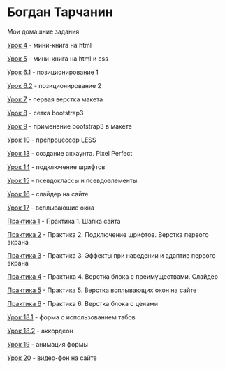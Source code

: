 # Богдан Тарчанин
Мои домашние задания

[Урок 4](https://bohdantarchanin.github.io/lesson_4/ "Мои домашки") - мини-книга на html

[Урок 5](https://bohdantarchanin.github.io/lesson_5/ "Мои домашки") - мини-книга на html и css 

[Урок 6.1](https://bohdantarchanin.github.io/lesson_6.1/ "Мои домашки") - позиционирование 1

[Урок 6.2](https://bohdantarchanin.github.io/lesson_6.2/ "Мои домашки") - позиционирование 2

[Урок 7](https://bohdantarchanin.github.io/lesson_7/ "Мои домашки") - первая верстка макета

[Урок 8](https://bohdantarchanin.github.io/lesson_8/ "Мои домашки") - сетка bootstrap3

[Урок 9](https://bohdantarchanin.github.io/lesson_9/ "Мои домашки") - применение bootstrap3 в макете

[Урок 10](https://bohdantarchanin.github.io/lesson_10/ "Мои домашки")  - препроцессор LESS

[Урок 13](https://bohdantarchanin.github.io/lesson_13/ "Мои домашки")  - создание аккаунта. Pixel Perfect

[Урок 14](https://bohdantarchanin.github.io/lesson_14/ "Мои домашки")  - подключение шрифтов

[Урок 15](https://bohdantarchanin.github.io/lesson_15/ "Мои домашки")  - псевдоклассы и псевдоэлементы

[Урок 16](https://bohdantarchanin.github.io/lesson_16/ "Мои домашки")  - слайдер на сайте

[Урок 17](https://bohdantarchanin.github.io/lesson_17/ "Мои домашки")  - всплывающие окна

[Практика 1](https://bohdantarchanin.github.io/Practice%20_1/ "Мои домашки")  - Практика 1. Шапка сайта

[Практика 2](https://bohdantarchanin.github.io/Practise_2/ "Мои домашки")  - Практика 2. Подключение шрифтов. Верстка первого экрана

[Практика 3](https://bohdantarchanin.github.io/Practise_3/ "Мои домашки")  - Практика 3. Эффекты при наведении и адаптив первого экрана

[Практика 4](https://bohdantarchanin.github.io/Practise_4 "Мои домашки")  - Практика 4. Верстка блока с преимуществами. Слайдер

[Практика 5](https://bohdantarchanin.github.io/Practise_5/ "Мои домашки")  - Практика 5. Верстка всплывающих окон на сайте

[Практика 6](https://bohdantarchanin.github.io/Practise_6/ "Мои домашки")  - Практика 6. Верстка блока с ценами

[Урок 18.1](https://bohdantarchanin.github.io/lesson_18.1/ "Мои домашки")  - форма с использованием табов

[Урок 18.2](https://bohdantarchanin.github.io/lesson_18.2/ "Мои домашки")  - аккордеон 

[Урок 19](https://bohdantarchanin.github.io/lesson_19/ "Мои домашки")  - анимация формы

[Урок 20](https://bohdantarchanin.github.io/lesson_20/ "Мои домашки")  - видео-фон на сайте





